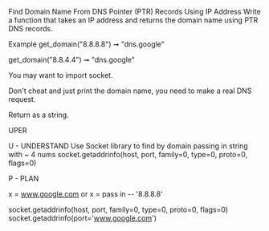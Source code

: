 Find Domain Name From DNS Pointer (PTR) Records Using IP Address
Write a function that takes an IP address and returns the domain name using PTR DNS records.

Example
get_domain("8.8.8.8") ➞ "dns.google"

get_domain("8.8.4.4") ➞ "dns.google"

You may want to import socket.

Don't cheat and just print the domain name, you need to make a real DNS request.

Return as a string.



UPER

U - UNDERSTAND
    Use Socket library to find by domain passing in string with ~ 4 nums
    socket.getaddrinfo(host, port, family=0, type=0, proto=0, flags=0)

P - PLAN

x = www.google.com
or 
x = pass in -- '8.8.8.8'

socket.getaddrinfo(host, port, family=0, type=0, proto=0, flags=0)
socket.getaddrinfo(port='www.google.com')